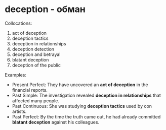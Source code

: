 # deception - обман

Collocations:

1. act of deception
2. deception tactics
3. deception in relationships
4. deception detection
5. deception and betrayal
6. blatant deception
7. deception of the public

Examples:

- Present Perfect: They have uncovered an **act of deception** in the financial reports.
- Past Simple: The investigation revealed **deception in relationships** that affected many people.
- Past Continuous: She was studying **deception tactics** used by con artists.
- Past Perfect: By the time the truth came out, he had already committed **blatant deception** against his colleagues.

